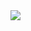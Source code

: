 <!--
**kdtrrs/kdtrrs** is a ✨ _special_ ✨ repository because its `README.md` (this file) appears on your GitHub profile.

Here are some ideas to get you started:

- 🔭 I’m currently working on ...
- 🌱 I’m currently learning ...
- 👯 I’m looking to collaborate on ...
- 🤔 I’m looking for help with ...
- 💬 Ask me about ...
- 📫 How to reach me: ...
- 😄 Pronouns: ...
- ⚡ Fun fact: ...
-->
<!--- 🔭 I’m currently working on [barkomatic](https://github.com/kdtrrs/BarkoMatic) -->
<!--- - 🌱 I’m currently learning JavaScript and PHP -->

<!--- <a href="https://github.com/azriel-dev">
  <img align="center" src="https://github-readme-stats.vercel.app/api?username=azriel-dev&theme=default&show_icons=true&layout=compact" />
</a> -->


<a href="https://github.com/azriel-dev">
<img align="center" src="https://github-readme-stats.vercel.app/api/top-langs/?username=azriel-dev&theme=default&langs_count=100&layout=compact&hide=pawn,less,scss,html,blade" />
</a>

<!-- [![Facebook](https://img.shields.io/badge/facebook-%231877F2.svg?&style=for-the-badge&logo=facebook&logoColor=white)](https://www.facebook.com/kdtrrs/)[![YouTube](https://img.shields.io/badge/youtube-%23FF0000.svg?&style=for-the-badge&logo=youtube&logoColor=white)](https://youtube.com/theitshow) -->
